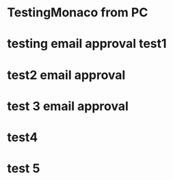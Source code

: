 # TestingMonaco from PC
# testing email approval test1
# test2 email approval
# test 3 email approval
# test4
# test 5
